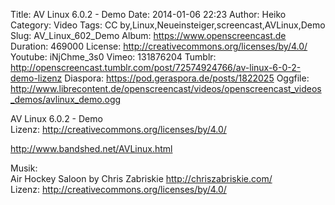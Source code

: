 Title: AV Linux 6.0.2 - Demo
Date: 2014-01-06 22:23
Author: Heiko
Category: Video
Tags: CC by,Linux,Neueinsteiger,screencast,AVLinux,Demo
Slug: AV_Linux_602_Demo
Album: https://www.openscreencast.de
Duration: 469000
License: http://creativecommons.org/licenses/by/4.0/
Youtube: iNjChme_3s0
Vimeo: 131876204
Tumblr: http://openscreencast.tumblr.com/post/72574924766/av-linux-6-0-2-demo-lizenz
Diaspora: https://pod.geraspora.de/posts/1822025
Oggfile: http://www.librecontent.de/openscreencast/videos/openscreencast_videos_demos/avlinux_demo.ogg

AV Linux 6.0.2 - Demo  
Lizenz: <http://creativecommons.org/licenses/by/4.0/>  
  
<http://www.bandshed.net/AVLinux.html>  
  
Musik:  
Air Hockey Saloon by Chris Zabriskie <http://chriszabriskie.com/>  
Lizenz: <http://creativecommons.org/licenses/by/4.0/>

